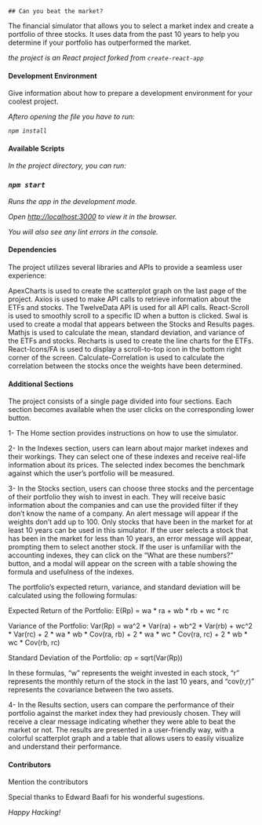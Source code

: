     ## Can you beat the market?

The financial simulator that allows you to select a market index and create a portfolio of three stocks. It uses data from the past 10 years to help you determine if your portfolio has outperformed the market.

*the project is an React project forked from `create-react-app`*

#### Development Environment

Give information about how to prepare a development environment for your coolest project.


*Aftero opening the file you have to run:*

*`npm install`*

#### Available Scripts

*In the project directory, you can run:*

### *`npm start`*

*Runs the app in the development mode.<br  />*

*Open [http://localhost:3000](http://localhost:3000) to view it in the browser.*

*You will also see any lint errors in the console.*

#### Dependencies

The project utilizes several libraries and APIs to provide a seamless user experience:

ApexCharts is used to create the scatterplot graph on the last page of the project.
Axios is used to make API calls to retrieve information about the ETFs and stocks. The TwelveData API is used for all API calls.
React-Scroll is used to smoothly scroll to a specific ID when a button is clicked.
Swal is used to create a modal that appears between the Stocks and Results pages.
Mathjs is used to calculate the mean, standard deviation, and variance of the ETFs and stocks.
Recharts is used to create the line charts for the ETFs.
React-Icons/FA is used to display a scroll-to-top icon in the bottom right corner of the screen.
Calculate-Correlation is used to calculate the correlation between the stocks once the weights have been determined.

#### Additional Sections

The project consists of a single page divided into four sections. Each section becomes available when the user clicks on the corresponding lower button.

1- The Home section provides instructions on how to use the simulator. 

2- In the Indexes section, users can learn about major market indexes and their workings. They can select one of these indexes and receive real-life information about its prices. The selected index becomes the benchmark against which the user’s portfolio will be measured.

3- In the Stocks section, users can choose three stocks and the percentage of their portfolio they wish to invest in each. They will receive basic information about the companies and can use the provided filter if they don’t know the name of a company. An alert message will appear if the weights don’t add up to 100. Only stocks that have been in the market for at least 10 years can be used in this simulator. If the user selects a stock that has been in the market for less than 10 years, an error message will appear, prompting them to select another stock.  If the user is unfamiliar with the accounting indexes, they can click on the “What are these numbers?” button, and a modal will appear on the screen with a table showing the formula and usefulness of the indexes.

The portfolio’s expected return, variance, and standard deviation will be calculated using the following formulas:

Expected Return of the Portfolio:
E(Rp) = wa * ra + wb * rb + wc * rc

Variance of the Portfolio:
Var(Rp) = wa^2 * Var(ra) + wb^2 * Var(rb) + wc^2 * Var(rc) + 2 * wa * wb * Cov(ra, rb) + 2 * wa * wc * Cov(ra, rc) + 2 * wb * wc * Cov(rb, rc)

Standard Deviation of the Portfolio:
σp = sqrt(Var(Rp))

In these formulas, “w” represents the weight invested in each stock, “r” represents the monthly return of the stock in the last 10 years, and “cov(r,r)” represents the covariance between the two assets.

4- In the Results section, users can compare the performance of their portfolio against the market index they had previously chosen. They will receive a clear message indicating whether they were able to beat the market or not. The results are presented in a user-friendly way, with a colorful scatterplot graph and a table that allows users to easily visualize and understand their performance.

#### Contributors

Mention the contributors

 Special thanks to Edward Baafi for his wonderful sugestions. 


*Happy Hacking!*